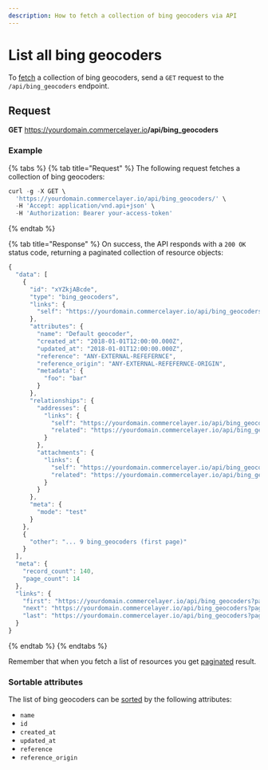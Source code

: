 ```yaml
---
description: How to fetch a collection of bing geocoders via API
---
```


# List all bing geocoders

To <a href="https://docs.commercelayer.io/developers/fetching-resources" target="_blank">fetch</a> a collection of bing geocoders, send a `GET` request to the `/api/bing_geocoders` endpoint.

## Request

**GET** https://yourdomain.commercelayer.io<b>/api/bing_geocoders</b>

### **Example**

{% tabs %}
{% tab title="Request" %}
The following request fetches a collection of bing geocoders:

```javascript
curl -g -X GET \
  'https://yourdomain.commercelayer.io/api/bing_geocoders/' \
  -H 'Accept: application/vnd.api+json' \
  -H 'Authorization: Bearer your-access-token'
```
{% endtab %}

{% tab title="Response" %}
On success, the API responds with a `200 OK` status code, returning a paginated collection of resource objects:

```javascript
{
  "data": [
    {
      "id": "xYZkjABcde",
      "type": "bing_geocoders",
      "links": {
        "self": "https://yourdomain.commercelayer.io/api/bing_geocoders/xYZkjABcde"
      },
      "attributes": {
        "name": "Default geocoder",
        "created_at": "2018-01-01T12:00:00.000Z",
        "updated_at": "2018-01-01T12:00:00.000Z",
        "reference": "ANY-EXTERNAL-REFEFERNCE",
        "reference_origin": "ANY-EXTERNAL-REFEFERNCE-ORIGIN",
        "metadata": {
          "foo": "bar"
        }
      },
      "relationships": {
        "addresses": {
          "links": {
            "self": "https://yourdomain.commercelayer.io/api/bing_geocoders/xYZkjABcde/relationships/addresses",
            "related": "https://yourdomain.commercelayer.io/api/bing_geocoders/xYZkjABcde/addresses"
          }
        },
        "attachments": {
          "links": {
            "self": "https://yourdomain.commercelayer.io/api/bing_geocoders/xYZkjABcde/relationships/attachments",
            "related": "https://yourdomain.commercelayer.io/api/bing_geocoders/xYZkjABcde/attachments"
          }
        }
      },
      "meta": {
        "mode": "test"
      }
    },
    {
      "other": "... 9 bing_geocoders (first page)"
    }
  ],
  "meta": {
    "record_count": 140,
    "page_count": 14
  },
  "links": {
    "first": "https://yourdomain.commercelayer.io/api/bing_geocoders?page[number]=1&page[size]=10",
    "next": "https://yourdomain.commercelayer.io/api/bing_geocoders?page[number]=2&page[size]=10",
    "last": "https://yourdomain.commercelayer.io/api/bing_geocoders?page[number]=14&page[size]=10"
  }
}
```
{% endtab %}
{% endtabs %}

Remember that when you fetch a list of resources you get <a href="https://docs.commercelayer.io/developers/pagination" target="_blank">paginated</a> result.

### Sortable attributes

The list of bing geocoders can be <a href="https://docs.commercelayer.io/developers/sorting-results" target="_blank">sorted</a> by the following attributes:

* `name`
* `id`
* `created_at`
* `updated_at`
* `reference`
* `reference_origin`

